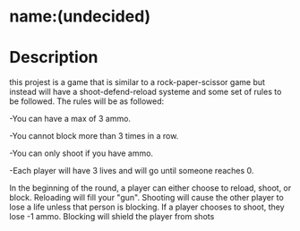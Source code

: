 # name:(undecided)
 
# Description

this projest is a game that is similar to a rock-paper-scissor game but instead will have a shoot-defend-reload systeme and some set of rules to be followed. The rules will be as followed:

-You can have a max of 3 ammo.

-You cannot block more than 3 times in a row. 

-You can only shoot if you have ammo.

-Each player will have 3 lives and will go until someone reaches 0.

In the beginning of the round, a player can either choose to reload, shoot, or block. 
Reloading will fill your "gun".  Shooting will cause the other player to lose a life unless that person is blocking. If a player chooses to shoot, they lose -1 ammo. Blocking will shield the player from shots
